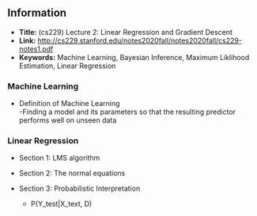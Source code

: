 ## Information

- **Title:** (cs229) Lecture 2: Linear Regression and Gradient Descent
- **Link:** http://cs229.stanford.edu/notes2020fall/notes2020fall/cs229-notes1.pdf
- **Keywords:** Machine Learning, Bayesian Inference, Maximum Liklihood Estimation, Linear Regression


### Machine Learning
* Definition of Machine Learning  
   -Finding a model and its parameters so that the resulting predictor performs well on unseen data
   
   
### Linear Regression

* Section 1: LMS algorithm  

* Section 2: The normal equations

* Section 3: Probabilistic Interpretation
    * P(Y_test|X_text, D)
    

